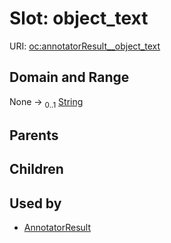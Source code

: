 
# Slot: object_text




URI: [oc:annotatorResult__object_text](http://w3id.org/ontogpt/ontology-class-templateannotatorResult__object_text)


## Domain and Range

None &#8594;  <sub>0..1</sub> [String](types/String.md)

## Parents


## Children


## Used by

 * [AnnotatorResult](AnnotatorResult.md)
